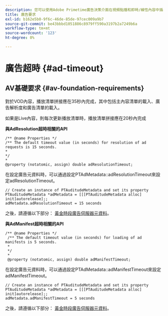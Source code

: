 ```yaml
---
description: 您可以使用Adobe Primetime廣告決策介面在視頻點播和即時/線性內容中插入廣告。
title: 廣告要求
exl-id: b162e5b0-9f6c-46de-85de-97cec009a9b7
source-git-commit: be43bbbd1051886c8979ff590a3197b2a7249b6a
workflow-type: tm+mt
source-wordcount: '123'
ht-degree: 0%

---
```


# 廣告超時 {#ad-timeout}

## AV基礎要求 {#av-foundation-requirements}

對於VOD內容，播放清單拼接應在35秒內完成，其中包括主內容清單的載入、廣告解析度和廣告清單的載入。

如果是Live內容，則每次更新播放清單時，播放清單拼接應在20秒內完成

**與AdResolution超時相關的API**

```
/** @name Properties */
/** The default timeout value (in seconds) for resolution of ad requests is 15 seconds.
*
*/
*
@property (notatomic, assign) double adResolutionTimeout;
```

在設定廣告元資料時，可以通過設定PTAdMetadata::adResolutionTimeout來設定adResolutionTimeout。

```
// Create an instance of PTAuditudeMetadata and set its property
PTAuditudeMetadata *adMetadata = [[[PTAuditudeMetadata alloc] init]autorelease];;
adMetadata.adResolutionTimeout = 15 seconds
```

之後，請遵循以下部分： [黃金時段廣告伺服器元資料](/help/programming/tvsdk-3x-ios-prog/ios-3x-advertising/ios-3x-primetime-ad-serving-metadata/ios-3x-primetime-ad-serving-metadata.md)。

**與AdManifest超時相關的API**

```
/** @name Properties */
 /** The default timeout value (in seconds) for loading of ad manifests is 5 seconds.
 *
 */
 *
 @property (notatomic, assign) double adManifestTimeout; 
```

在設定廣告元資料時，可以通過設定PTAdMetadata::adManifestTimeout來設定adManifestTimeout。


```
// Create an instance of PTAuditudeMetadata and set its property
PTAuditudeMetadata *adMetadata = [[[PTAuditudeMetadata alloc] init]autorelease];;
adMetadata.adManifestTimeout = 5 seconds
```

之後，請遵循以下部分： [黃金時段廣告伺服器元資料](/help/programming/tvsdk-3x-ios-prog/ios-3x-advertising/ios-3x-primetime-ad-serving-metadata/ios-3x-primetime-ad-serving-metadata.md)。
